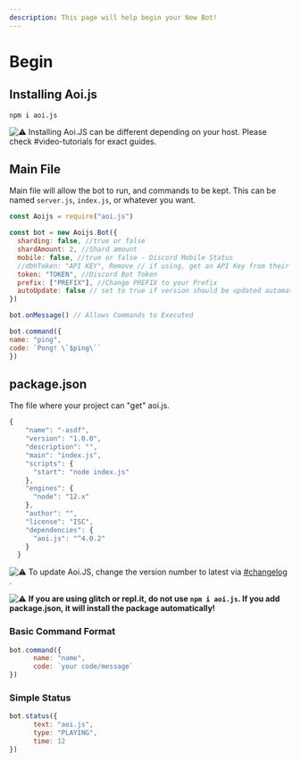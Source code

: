 ```yaml
---
description: This page will help begin your New Bot!
---
```


# Begin

## **Installing Aoi.js**

```text
npm i aoi.js
```

![:warning:](https://canary.discord.com/assets/289673858e06dfa2e0e3a7ee610c3a30.svg) Installing Aoi.JS can be different depending on your host. Please check \#video-tutorials for exact guides.

## **Main File**

Main file will allow the bot to run, and commands to be kept. This can be named `server.js`, `index.js`, or whatever you want.

```javascript
const Aoijs = require("aoi.js")

const bot = new Aoijs.Bot({
  sharding: false, //true or false 
  shardAmount: 2, //Shard amount 
  mobile: false, //true or false - Discord Mobile Status
  //dbhToken: "API KEY", Remove // if using, get an API Key from their Server
  token: "TOKEN", //Discord Bot Token
  prefix: ["PREFIX"], //Change PREFIX to your Prefix
  autoUpdate: false // set to true if version should be updated automatically after a package update
})

bot.onMessage() // Allows Commands to Executed

bot.command({
name: "ping", 
code: `Pong! \`$ping\`` 
})
```

## package.json

The file where your project can "get" aoi.js.

```javascript
{
    "name": "-asdf",
    "version": "1.0.0",
    "description": "",
    "main": "index.js",
    "scripts": {
      "start": "node index.js"
    },
    "engines": {
      "node": "12.x"
    },
    "author": "",
    "license": "ISC",
    "dependencies": {
      "aoi.js": "^4.0.2"
    }
  }
```

![:warning:](https://canary.discord.com/assets/289673858e06dfa2e0e3a7ee610c3a30.svg) To update Aoi.JS, change the version number to latest via [\#changelog ](https://discord.gg/TbvJSCsM7X).

![:warning:](https://canary.discord.com/assets/289673858e06dfa2e0e3a7ee610c3a30.svg) **If you are using glitch or repl.it, do not use `npm i aoi.js`. If you add package.json, it will install the package automatically!**

### Basic Command Format

```javascript
bot.command({
      name: "name",
      code: `your code/message`
})
```

### Simple Status

```javascript
bot.status({
      text: "aoi.js",
      type: "PLAYING",
      time: 12
})
```
